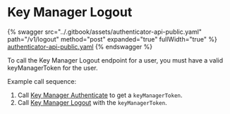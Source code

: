 # Key Manager Logout

{% swagger src="../.gitbook/assets/authenticator-api-public.yaml" path="/v1/logout" method="post" expanded="true" fullWidth="true" %}
[authenticator-api-public.yaml](../.gitbook/assets/authenticator-api-public.yaml)
{% endswagger %}

To call the Key Manager Logout endpoint for a user, you must have a valid keyManagerToken for the user.

Example call sequence:

1. Call [Key Manager Authenticate](rsa-key-manager-authenticate.md) to get a `keyManagerToken`.
2. Call [Key Manager Logout](key-manager-logout.md) with the `keyManagerToken`.

